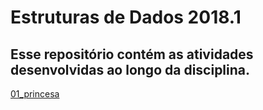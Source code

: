 # Estruturas de Dados 2018.1
## Esse repositório contém as atividades desenvolvidas ao longo da disciplina.


[01_princesa](https://github.com/pinheirovictor/ED_2018.1/tree/master/01_princesa)
